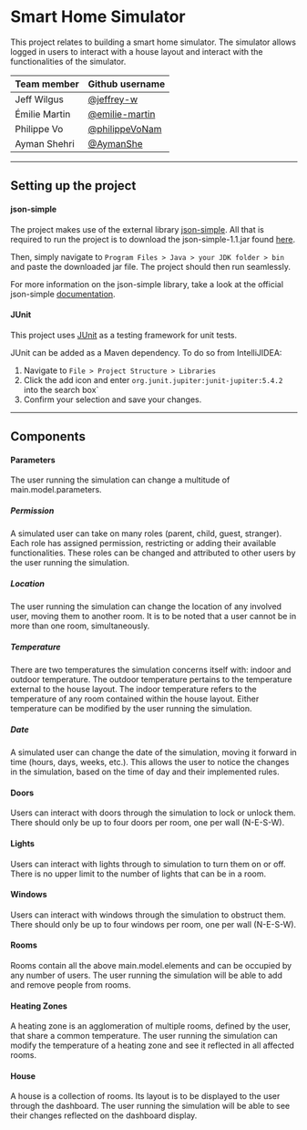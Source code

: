 # Smart Home Simulator

This project relates to building a smart home simulator.
The simulator allows logged in users to interact with a house layout and interact with the functionalities of the simulator.

| Team member      | Github username                                     |
|------------------|-----------------------------------------------------|
| Jeff Wilgus      | [@jeffrey-w](https://github.com/jeffrey-w)          |
| Émilie Martin    | [@emilie-martin](https://github.com/emilie-martin)  |
| Philippe Vo      | [@philippeVoNam](https://github.com/philippeVoNam)  |
| Ayman Shehri     | [@AymanShe](https://github.com/AymanShe)            |

---

## Setting up the project
#### json-simple
The project makes use of the external library [json-simple](https://github.com/fangyidong/json-simple).
All that is required to run the project is to download the json-simple-1.1.jar found [here](http://www.java2s.com/Code/Jar/j/Downloadjsonsimple11jar.htm).
  
Then, simply navigate to `Program Files > Java > your JDK folder > bin` and paste the downloaded jar file.
The project should then run seamlessly.

For more information on the json-simple library, take a look at the official json-simple [documentation](https://code.google.com/archive/p/json-simple/).

#### JUnit
This project uses [JUnit](https://junit.org/junit5/) as a testing framework for unit tests. 

JUnit can be added as a Maven dependency. To do so from IntelliJIDEA:
1. Navigate to `File > Project Structure > Libraries`
2. Click the add icon and enter `org.junit.jupiter:junit-jupiter:5.4.2` into the search box`
3. Confirm your selection and save your changes.

---

## Components
#### Parameters
The user running the simulation can change a multitude of main.model.parameters.

##### Permission
A simulated user can take on many roles (parent, child, guest, stranger).
Each role has assigned permission, restricting or adding their available functionalities.
These roles can be changed and attributed to other users by the user running the simulation.

##### Location
The user running the simulation can change the location of any involved user, moving them to another room.
It is to be noted that a user cannot be in more than one room, simultaneously.

##### Temperature
There are two temperatures the simulation concerns itself with: indoor and outdoor temperature.
The outdoor temperature pertains to the temperature external to the house layout.
The indoor temperature refers to the temperature of any room contained within the house layout.
Either temperature can be modified by the user running the simulation.

##### Date
A simulated user can change the date of the simulation, moving it forward in time (hours, days, weeks, etc.).
This allows the user to notice the changes in the simulation, based on the time of day and their implemented rules.

#### Doors
Users can interact with doors through the simulation to lock or unlock them.
There should only be up to four doors per room, one per wall (N-E-S-W).

#### Lights
Users can interact with lights through to simulation to turn them on or off.
There is no upper limit to the number of lights that can be in a room.

#### Windows
Users can interact with windows through the simulation to obstruct them.
There should only be up to four windows per room, one per wall (N-E-S-W).

#### Rooms
Rooms contain all the above main.model.elements and can be occupied by any number of users.
The user running the simulation will be able to add and remove people from rooms.

#### Heating Zones
A heating zone is an agglomeration of multiple rooms, defined by the user, that share a common temperature.
The user running the simulation can modify the temperature of a heating zone and see it reflected in all affected rooms.

#### House
A house is a collection of rooms. Its layout is to be displayed to the user through the dashboard.
The user running the simulation will be able to see their changes reflected on the dashboard display.
